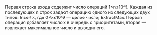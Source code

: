 Первая строка входа содержит число операций 1≤n≤10^5. Каждая из последующих n строк задают операцию одного из следующих двух типов:
Insert x, где 0≤x≤10^9 — целое число;
ExtractMax.
Первая операция добавляет число x в очередь с приоритетами, вторая — извлекает максимальное число и выводит его.
